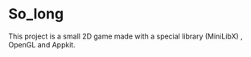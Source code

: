 # So_long
This project is a small 2D game made with a special library (MiniLibX) , OpenGL and Appkit.
